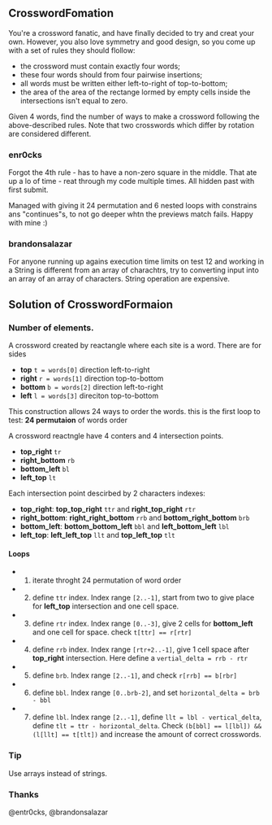 ## CrosswordFomation

You're a crossword fanatic, and have finally decided to try and creat your own. However, you also love symmetry and good design, so you come up with a set of rules they should flollow:

- the crossword must contain exactly four words;
- these four words should from four pairwise insertions;
- all words must be written either left-to-right of top-to-bottom;
- the area of the area of the rectange lormed by empty cells inside the intersections isn't equal to zero.

Given 4 words, find the number of ways to make a crossword following the above-described rules. Note that two crosswords which  differ by rotation are considered different.

### enr0cks

Forgot the 4th rule - has to have a non-zero square in the middle. That ate up a lo of time - reat through my code multiple times. All hidden past with first submit.

Managed with giving it 24 permutation and 6 nested loops with constrains ans "continues"s, to not go deeper whtn the previews match fails. Happy with mine :)

### brandonsalazar

For anyone running up agains execution time limits on test 12 and working in a String is different from
an array of charachtrs, try to converting input into an array of an array of characters. String operation are expensive.

## Solution of CrosswordFormaion

### Number of elements.

A crossword created by reactangle where each site is a word. There are for sides

 - **top** `t = words[0]` direction left-to-right
 - **right** `r = words[1]` direction top-to-bottom
 - **bottom** `b = words[2]` direction left-to-right
 - **left** `l = words[3]` direciton top-to-bottom

 This construction allows 24 ways to order the words. this is the first loop to test: **24 permutaion** of words order 

 A crossword reactngle have 4 conters and 4 intersection points.

 - **top_right** `tr`
 - **right_bottom** `rb`
 - **bottom_left** `bl`
 - **left_top** `lt`

 Each intersection point descirbed by 2 characters indexes:

 - **top_right**: **top_top_right** `ttr` and **right_top_right** `rtr`
 - **right_bottom**: **right_right_bottom** `rrb` and **bottom_right_bottom** `brb`
 - **bottom_left**: **bottom_bottom_left** `bbl` and **left_bottom_left** `lbl`
 - **left_top**: **left_left_top** `llt` and **top_left_top** `tlt`

 #### Loops

 - 1. iterate throght 24 permutation of word order
 - 2. define `ttr` index. Index range `[2..-1]`, start from two to give place for **left_top** intersection and one cell space.
 - 3. define `rtr` index. Index range `[0..-3]`, give 2 cells for **bottom_left** and one cell for space. check `t[ttr] == r[rtr]`
 - 4. define `rrb` index. Index range `[rtr+2..-1]`, give 1 cell space after **top_right** intersection. Here define a `vertial_delta = rrb - rtr`
 - 5. define `brb`. Index range `[2..-1]`, and check `r[rrb] == b[rbr]`
 - 6. define `bbl`. Index range `[0..brb-2]`, and set `horizontal_delta = brb - bbl`
- 7. define `lbl`. Index range `[2..-1]`, define `llt = lbl - vertical_delta`, define `tlt = ttr - horizontal_delta`. Check 
`(b[bbl] == l[lbl]) && (l[llt] == t[tlt])` and increase the amount of correct crosswords.

### Tip

Use arrays instead of strings.

### Thanks

@entr0cks, @brandonsalazar

